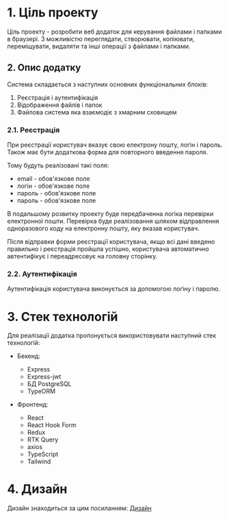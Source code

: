 # 1. Ціль проекту

Ціль проекту - розробити веб додаток для керування файлами і папками
в браузері. З можливістю переглядати, створювати, копіювати, переміщувати,
видаляти та інші операції з файлами і папками.

## 2. Опис додатку

Система складається з наступних основних функціональних блоків:

1. Реєстрація і аутентифікація
2. Відображення файлів і папок
3. Файлова система яка взаємодіє з хмарним сховищем

### 2.1. Реєстрація

При реєстрації користувач вказує свою електрону пошту, логін і пароль.
Також має бути додаткова форма для повторного введення пароля.

Тому будуть реалізовані такі поля:

* email - обов'язкове поле
* логін - обов'язкове поле
* пароль - обов'язкове поле
* пароль - обов'язкове поле

В подальшому розвитку проекту буде передбаченна логіка перевірки
електронної пошти. Перевірка буде реалізовання шляхом відправлення одноразового
коду на електронну пошту, яку вказав користувач.

Після відправки форми реєстрації користувача, якщо всі дані введено правильно і
реєстрація пройшла успішно, користувача автоматично автентифікує і переадресовує
на головну сторінку.

### 2.2. Аутентифікація

Аутентифікація користувача виконується за допомогою логіну і паролю.

# 3. Стек технологій

Для реалізації додатка пропонується використовувати наступний стек технологій:

* Бекенд:
    - Express
    - Express-jwt
    - БД PostgreSQL
    - TypeORM

* Фронтенд:
    - React
    - React Hook Form
    - Redux
    - RTK Query
    - axios
    - TypeScript
    - Tailwind

# 4. Дизайн

Дизайн знаходиться за цим посиланням: [Дизайн](./)
